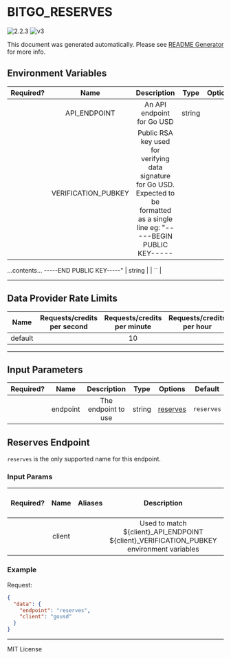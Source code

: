 # BITGO_RESERVES

![2.2.3](https://img.shields.io/github/package-json/v/smartcontractkit/external-adapters-js?filename=packages/sources/bitgo-reserves/package.json) ![v3](https://img.shields.io/badge/framework%20version-v3-blueviolet)

This document was generated automatically. Please see [README Generator](../../scripts#readme-generator) for more info.

## Environment Variables

| Required? |        Name         |                                                              Description                                                               |  Type  | Options |                Default                |
| :-------: | :-----------------: | :------------------------------------------------------------------------------------------------------------------------------------: | :----: | :-----: | :-----------------------------------: |
|           |    API_ENDPOINT     |                                                       An API endpoint for Go USD                                                       | string |         | `https://reserves.gousd.com/por.json` |
|           | VERIFICATION_PUBKEY | Public RSA key used for verifying data signature for Go USD. Expected to be formatted as a single line eg: "-----BEGIN PUBLIC KEY----- |

...contents...
-----END PUBLIC KEY-----" | string | | `` |

---

## Data Provider Rate Limits

|  Name   | Requests/credits per second | Requests/credits per minute | Requests/credits per hour | Note |
| :-----: | :-------------------------: | :-------------------------: | :-----------------------: | :--: |
| default |                             |             10              |                           |      |

---

## Input Parameters

| Required? |   Name   |     Description     |  Type  |            Options             |  Default   |
| :-------: | :------: | :-----------------: | :----: | :----------------------------: | :--------: |
|           | endpoint | The endpoint to use | string | [reserves](#reserves-endpoint) | `reserves` |

## Reserves Endpoint

`reserves` is the only supported name for this endpoint.

### Input Params

| Required? |  Name  | Aliases |                                        Description                                         |  Type  | Options | Default | Depends On | Not Valid With |
| :-------: | :----: | :-----: | :----------------------------------------------------------------------------------------: | :----: | :-----: | :-----: | :--------: | :------------: |
|           | client |         | Used to match ${client}\_API_ENDPOINT ${client}\_VERIFICATION_PUBKEY environment variables | string |         | `gousd` |            |                |

### Example

Request:

```json
{
  "data": {
    "endpoint": "reserves",
    "client": "gousd"
  }
}
```

---

MIT License
